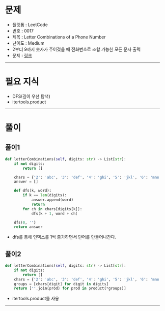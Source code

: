 # 문제
- 플랫폼 : LeetCode
- 번호 : 0017
- 제목 : Letter Combinations of a Phone Number
- 난이도 : Medium
- 2부터 9까지 숫자가 주어졌을 때 전화번호로 조합 가능한 모든 문자 출력
- 문제 : <a href="https://leetcode.com/problems/letter-combinations-of-a-phone-number" target="_blank">링크</a>

---

# 필요 지식
- DFS(깊이 우선 탐색)
- itertools.product

---

# 풀이
## 풀이1
```python
def letterCombinations(self, digits: str) -> List[str]:
    if not digits:
        return []

    chars = {'2': 'abc', '3': 'def', '4': 'ghi', '5': 'jkl', '6': 'mno', '7': 'pqrs', '8': 'tuv', '9': 'wxyz'}
    answer = []

    def dfs(k, word):
        if k == len(digits):
            answer.append(word)
            return
        for ch in chars[digits[k]]:
            dfs(k + 1, word + ch)

    dfs(0, '')
    return answer
```
- dfs를 통해 인덱스를 1씩 증가하면서 단어를 만들어나간다.


## 풀이2
```python
def letterCombinations(self, digits: str) -> List[str]:
    if not digits:
        return []
    chars = {'2': 'abc', '3': 'def', '4': 'ghi', '5': 'jkl', '6': 'mno', '7': 'pqrs', '8': 'tuv', '9': 'wxyz'}
    groups = [chars[digit] for digit in digits]
    return [''.join(prod) for prod in product(*groups)]
```
- itertools.product를 사용

---
